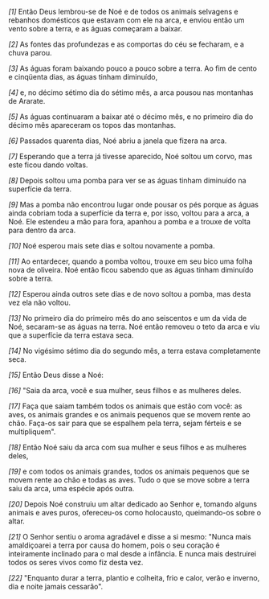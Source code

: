 *[1]* Então Deus lembrou-se de Noé e de todos os animais selvagens e rebanhos domésticos que estavam com ele na arca, e enviou então um vento sobre a terra, e as águas começaram a baixar.

*[2]* As fontes das profundezas e as comportas do céu se fecharam, e a chuva parou.

*[3]* As águas foram baixando pouco a pouco sobre a terra. Ao fim de cento e cinqüenta dias, as águas tinham diminuído,

*[4]* e, no décimo sétimo dia do sétimo mês, a arca pousou nas montanhas de Ararate.

*[5]* As águas continuaram a baixar até o décimo mês, e no primeiro dia do décimo mês apareceram os topos das montanhas.

*[6]* Passados quarenta dias, Noé abriu a janela que fizera na arca.

*[7]* Esperando que a terra já tivesse aparecido, Noé soltou um corvo, mas este ficou dando voltas.

*[8]* Depois soltou uma pomba para ver se as águas tinham diminuído na superfície da terra.

*[9]* Mas a pomba não encontrou lugar onde pousar os pés porque as águas ainda cobriam toda a superfície da terra e, por isso, voltou para a arca, a Noé. Ele estendeu a mão para fora, apanhou a pomba e a trouxe de volta para dentro da arca.

*[10]* Noé esperou mais sete dias e soltou novamente a pomba.

*[11]* Ao entardecer, quando a pomba voltou, trouxe em seu bico uma folha nova de oliveira. Noé então ficou sabendo que as águas tinham diminuído sobre a terra.

*[12]* Esperou ainda outros sete dias e de novo soltou a pomba, mas desta vez ela não voltou.

*[13]* No primeiro dia do primeiro mês do ano seiscentos e um da vida de Noé, secaram-se as águas na terra. Noé então removeu o teto da arca e viu que a superfície da terra estava seca.

*[14]* No vigésimo sétimo dia do segundo mês, a terra estava completamente seca.

*[15]* Então Deus disse a Noé:

*[16]* "Saia da arca, você e sua mulher, seus filhos e as mulheres deles.

*[17]* Faça que saiam também todos os animais que estão com você: as aves, os animais grandes e os animais pequenos que se movem rente ao chão. Faça-os sair para que se espalhem pela terra, sejam férteis e se multipliquem".

*[18]* Então Noé saiu da arca com sua mulher e seus filhos e as mulheres deles,

*[19]* e com todos os animais grandes, todos os animais pequenos que se movem rente ao chão e todas as aves. Tudo o que se move sobre a terra saiu da arca, uma espécie após outra.

*[20]* Depois Noé construiu um altar dedicado ao Senhor e, tomando alguns animais e aves puros, ofereceu-os como holocausto, queimando-os sobre o altar.

*[21]* O Senhor sentiu o aroma agradável e disse a si mesmo: "Nunca mais amaldiçoarei a terra por causa do homem, pois o seu coração é inteiramente inclinado para o mal desde a infância. E nunca mais destruirei todos os seres vivos como fiz desta vez.

*[22]* "Enquanto durar a terra, plantio e colheita, frio e calor, verão e inverno, dia e noite jamais cessarão".


